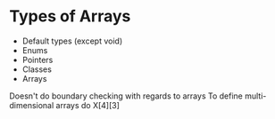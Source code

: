 # Types of Arrays
- Default types (except void)
- Enums
- Pointers
- Classes
- Arrays

Doesn't do boundary checking with regards to arrays
To define multi-dimensional arrays do X\[4]\[3]